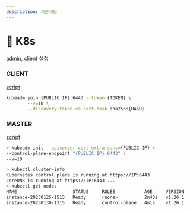 ```yaml
---
description: 기본세팅
---
```


# 🔩 K8s

admin, client 설정&#x20;

### CLIENT

[script](https://github.com/Junnyjun/infra-base/blob/master/default/kube\_client\_installer.sh)

```bash
kubeadm join {PUBLIC IP}:6443 --token {TOKEN} \
        --v=10 \
        --discovery-token-ca-cert-hash sha256:{HASH}
```

### MASTER

[script](https://github.com/Junnyjun/infra-base/blob/master/default/kube\_admin\_installer.sh)

```bash
> kubeadm init --apiserver-cert-extra-sans={PUBLIC IP} \
--control-plane-endpoint "{PUBLIC IP}:6443" \
--v=10 
```

```bash
> kubectl cluster-info
Kubernetes control plane is running at https://IP:6443
CoreDNS is running at https://IP:6443 ... 
> kubectl get nodes
NAME                     STATUS     ROLES           AGE     VERSION
instance-20230125-1513   Ready      <none>          2m43s   v1.26.1
instance-20230130-1315   Ready      control-plane   4m1s    v1.26.1

```
